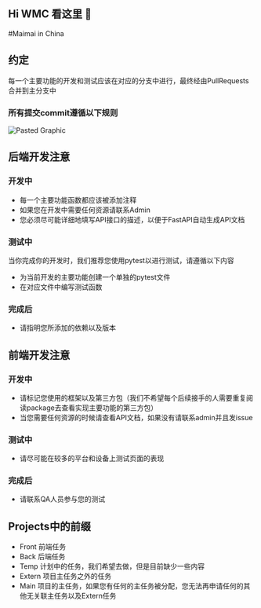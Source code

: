 ## Hi WMC 看这里 👋


#Maimai in China

## 约定

每一个主要功能的开发和测试应该在对应的分支中进行，最终经由PullRequests合并到主分支中
### 所有提交commit遵循以下规则
![Pasted Graphic](https://github.com/user-attachments/assets/a5f33f5f-f617-4090-834a-25532b669cde)


## 后端开发注意
### 开发中
- 每一个主要功能函数都应该被添加注释
- 如果您在开发中需要任何资源请联系Admin
- 您必须尽可能详细地填写API接口的描述，以便于FastAPI自动生成API文档
### 测试中
当你完成你的开发时，我们推荐您使用pytest以进行测试，请遵循以下内容
- 为当前开发的主要功能创建一个单独的pytest文件
- 在对应文件中编写测试函数
### 完成后
- 请指明您所添加的依赖以及版本


## 前端开发注意
### 开发中
- 请标记您使用的框架以及第三方包（我们不希望每个后续接手的人需要重复阅读package去查看实现主要功能的第三方包）
- 当您需要任何资源的时候请查看API文档，如果没有请联系admin并且发issue
### 测试中
- 请尽可能在较多的平台和设备上测试页面的表现
### 完成后
- 请联系QA人员参与您的测试


## Projects中的前缀
- Front 前端任务
- Back 后端任务
- Temp 计划中的任务，我们希望去做，但是目前缺少一些内容
- Extern 项目主任务之外的任务
- Main 项目的主任务，如果您有任何的主任务被分配，您无法再申请任何的其他无关联主任务以及Extern任务
